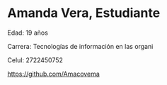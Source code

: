 # Amanda Vera, Estudiante
Edad: 19 años

Carrera: Tecnologías de información en las organi

Celul:  2722450752

https://github.com/Amacovema
